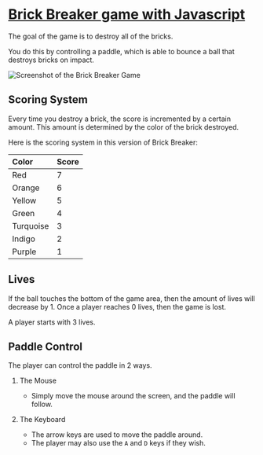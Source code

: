 # [Brick Breaker game with Javascript](https://anson-mah.github.io/brick-breaker/)

The goal of the game is to destroy all of the bricks. 

You do this by controlling a paddle, which is able to bounce a ball that destroys bricks on impact. 

![Screenshot of the Brick Breaker Game](screenshot.png)

## Scoring System

Every time you destroy a brick, the score is incremented by a certain amount. This amount is determined by the color of the brick destroyed. 

Here is the scoring system in this version of Brick Breaker:

| Color | Score | 
|:-|:-| 
| Red | 7 | 
| Orange | 6 | 
| Yellow | 5 |
| Green | 4 | 
| Turquoise | 3 |
| Indigo | 2 | 
| Purple | 1 | 

## Lives

If the ball touches the bottom of the game area, then the amount of lives will decrease by 1. Once a player reaches 0 lives, then the game is lost. 
 
A player starts with 3 lives. 

## Paddle Control

The player can control the paddle in 2 ways.

1. The Mouse
	* Simply move the mouse around the screen, and the paddle will follow.
	
2. The Keyboard
	* The arrow keys are used to move the paddle around. 
	* The player may also use the `A` and `D` keys if they wish.
